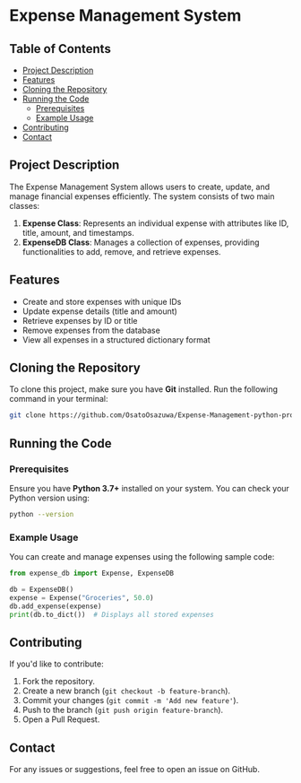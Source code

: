 # Expense Management System

## Table of Contents

- [Project Description](#project-description)
- [Features](#features)
- [Cloning the Repository](#cloning-the-repository)
- [Running the Code](#running-the-code)
  - [Prerequisites](#prerequisites)
  - [Example Usage](#example-usage)
- [Contributing](#contributing)
- [Contact](#contact)

## Project Description

The Expense Management System allows users to create, update, and manage financial expenses efficiently. The system consists of two main classes:

1. **Expense Class**: Represents an individual expense with attributes like ID, title, amount, and timestamps.
2. **ExpenseDB Class**: Manages a collection of expenses, providing functionalities to add, remove, and retrieve expenses.

## Features

- Create and store expenses with unique IDs
- Update expense details (title and amount)
- Retrieve expenses by ID or title
- Remove expenses from the database
- View all expenses in a structured dictionary format

## Cloning the Repository

To clone this project, make sure you have **Git** installed. Run the following command in your terminal:

```bash
git clone https://github.com/OsatoOsazuwa/Expense-Management-python-program.git
```

## Running the Code

### Prerequisites

Ensure you have **Python 3.7+** installed on your system. You can check your Python version using:

```bash
python --version
```

### Example Usage

You can create and manage expenses using the following sample code:

```python
from expense_db import Expense, ExpenseDB

db = ExpenseDB()
expense = Expense("Groceries", 50.0)
db.add_expense(expense)
print(db.to_dict())  # Displays all stored expenses
```

## Contributing

If you'd like to contribute:

1. Fork the repository.
2. Create a new branch (`git checkout -b feature-branch`).
3. Commit your changes (`git commit -m 'Add new feature'`).
4. Push to the branch (`git push origin feature-branch`).
5. Open a Pull Request.

## Contact

For any issues or suggestions, feel free to open an issue on GitHub.


